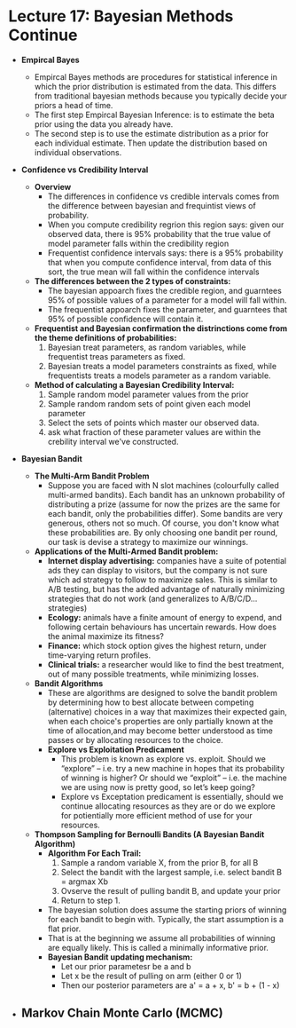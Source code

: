 # Lecture 17: Bayesian Methods Continue

- **Empircal Bayes**
    - Empircal Bayes methods are procedures for statistical inference in which the prior distribution is estimated from the data. This differs from traditional bayesian methods because you typically decide your priors a head of time.
    - The first step Empircal Bayesian Inference: is to estimate the beta prior using the data you already have.
    - The second step is to use the estimate distribution as a prior for each individual estimate. Then update the distribution based on individual observations.

- **Confidence vs Credibility Interval**
    - **Overview**
        - The differences in confidence vs credible intervals comes from the difference between bayesian and frequintist views of probability.
        - When you compute credibility regrion this region says: given our observed data, there is 95% probability that the true value of model parameter falls within the credibility region
        - Frequentist confidence intervals says: there is a 95% probability that when you compute confidence interval, from data of this sort, the true mean will fall within the confidence intervals
    - **The differences between the 2 types of constraints:**
        - The bayesian appoarch fixes the credible region, and guarntees 95% of possible values of a parameter for a model will fall within.
        - The frequentist appoarch fixes the parameter, and guarntees that 95% of possible confidence will contain it.
    - **Frequentist and Bayesian confirmation the distrinctions come from the theme definitions of probabilities:**
        1. Bayesian treat parameters, as random variables, while frequentist treas parameters as fixed.
        2. Bayesian treats a model parameters constraints as fixed, while frequentists treats a models parameter as a random variable.
    - **Method of calculating a Bayesian Credibility Interval:**
        1. Sample random model parameter values from the prior 
        2. Sample random random sets of point given each model parameter
        3. Select the sets of points which master our observed data.
        4. ask what fraction of these parameter values are within the crebility interval we've constructed.

- **Bayesian Bandit**
    - **The Multi-Arm Bandit Problem**
        - Suppose you are faced with N slot machines (colourfully called multi-armed bandits). Each bandit has an unknown probability of distributing a prize (assume for now the prizes are the same for each bandit, only the probabilities differ). Some bandits are very generous, others not so much. Of course, you don't know what these probabilities are. By only choosing one bandit per round, our task is devise a strategy to maximize our winnings.
    - **Applications of the Multi-Armed Bandit problem:**
        - **Internet display advertising:** companies have a suite of potential ads they can display to visitors, but the company is not sure which ad strategy to follow to maximize sales. This is similar to A/B testing, but has the added advantage of naturally minimizing strategies that do not work (and generalizes to A/B/C/D... strategies)
        - **Ecology:** animals have a finite amount of energy to expend, and following certain behaviours has uncertain rewards. How does the animal maximize its fitness?
        - **Finance:** which stock option gives the highest return, under time-varying return profiles.
        - **Clinical trials:** a researcher would like to find the best treatment, out of many possible treatments, while minimizing losses.
    - **Bandit Algorithms**
        - These are algorithms are designed to solve the bandit problem by determining how to best allocate between competing (alternative) choices in a way that maximizes their expected gain, when each choice's properties are only partially known at the time of allocation,and may become better understood as time passes or by allocating resources to the choice.
        - **Explore vs Exploitation Predicament**
            - This problem is known as explore vs. exploit. Should we “explore” – i.e. try a new machine in hopes that its probability of winning is higher? Or should we “exploit” – i.e. the machine we are using now is pretty good, so let’s keep going?
            - Explore vs Exceptation predicament is essentially, should we continue allocating resources as they are or do we explore for potientially more efficient method of use for your resources.
    - **Thompson Sampling for Bernoulli Bandits (A Bayesian Bandit Algorithm)**
        -  **Algorithm For Each Trail:**
            1. Sample a random variable X, from the prior B, for all B
            2. Select the bandit with the largest sample, i.e. select bandit B = argmax Xb
            3. Ovserve the result of pulling bandit B, and update your prior
            4. Return to step 1.
        - The bayesian solution does assume the starting priors of winning for each bandit to begin with. Typically, the start assumption is a flat prior.
        - That is at the beginning we assume all probabilities of winning are equally likely. This is called a minimally informative prior.
        - **Bayesian Bandit updating mechanism:**
            - Let our prior parametesr be a and b
            - Let x be the result of pulling on arm (either 0 or 1)
            - Then our posterior parameters are a' = a + x, b' = b + (1 - x)

- **Markov Chain Monte Carlo (MCMC)**
    - 